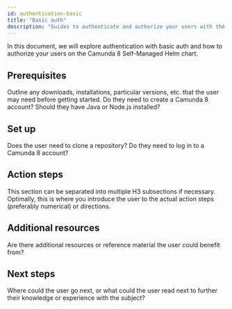 ```yaml
---
id: authentication-basic
title: "Basic auth"
description: "Guides to authenticate and authorize your users with the Camunda Platform 8 Self-Managed Helm chart."
---
```


In this document, we will explore authentication with basic auth and how to authorize your users on the Camunda 8 Self-Managed Helm chart.

## Prerequisites

Outline any downloads, installations, particular versions, etc. that the user may need before getting started. Do they need to create a Camunda 8 account? Should they have Java or Node.js installed?

## Set up

Does the user need to clone a repository? Do they need to log in to a Camunda 8 account?

## Action steps

This section can be separated into multiple H3 subsections if necessary. Optimally, this is where you introduce the user to the actual action steps (preferably numerical) or directions.

## Additional resources

Are there additional resources or reference material the user could benefit from?

## Next steps

Where could the user go next, or what could the user read next to further their knowledge or experience with the subject?
